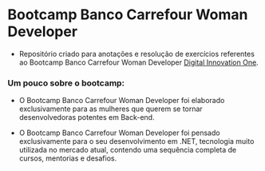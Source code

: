 # Bootcamp Banco Carrefour Woman Developer

* Repositório criado para anotações e resolução de exercícios referentes ao Bootcamp Banco Carrefour Woman Developer [Digital Innovation One](https://www.dio.me/).
### Um pouco sobre o bootcamp:

* O Bootcamp Banco Carrefour Woman Developer foi elaborado exclusivamente para as mulheres que querem se tornar desenvolvedoras potentes em Back-end.

* O Bootcamp Banco Carrefour Woman Developer foi pensado exclusivamente para o seu desenvolvimento em .NET, tecnologia muito utilizada no mercado atual, contendo uma sequência completa de cursos, mentorias e desafios. 